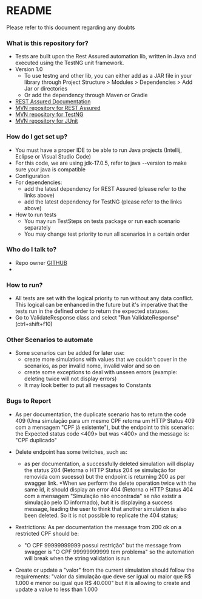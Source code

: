 # README #

Please refer to this document regarding any doubts
### What is this repository for? ###

* Tests are built upon the Rest Assured automation lib, written in Java and executed using the TestNG unit framework.
* Version 1.0
  * To use testng and other lib, you can either add as a JAR file in your library through Project Structure > Modules > Dependencies > Add Jar or directories
  * Or add the dependency through Maven or Gradle
* [REST Assured Documentation](https://github.com/rest-assured/rest-assured/wiki/GettingStarted)
* [MVN repository for REST Assured](https://mvnrepository.com/artifact/io.rest-assured)
* [MVN repository for TestNG](https://mvnrepository.com/artifact/org.testng/testng/)
* [MVN repository for JUnit](https://mvnrepository.com/artifact/junit/junit/)

### How do I get set up? ###

* You must have a proper IDE to be able to run Java projects (Intellij, Eclipse or Visual Studio Code)
* For this code, we are using jdk-17.0.5, refer to java --version to make sure your java is compatible
* Configuration
* For dependencies:
  * add the latest dependency for REST Assured (please refer to the links above)
  * add the latest dependency for TestNG (please refer to the links above)
* How to run tests
  * You may run TestSteps on tests package or run each scenario separately
  * You may change test priority to run all scenarios in a certain order

### Who do I talk to? ###

* Repo owner [GITHUB](https://github.com/daniellyluzardo)
* 
### How to run? ###
* All tests are set with the logical priority to run without any data conflict. This logical can be enhanced in the future but it's imperative that the tests run in the defined order to return the expected statuses.
* Go to ValidateResponse class and select "Run ValidateResponse"(ctrl+shift+f10)

### Other Scenarios to automate ###
* Some scenarios can be added for later use:
  * create more simulations with values that we couldn't cover in the scenarios, as per invalid nome, invalid valor and so on
  * create some exceptions to deal with unseen errors (example: deleting twice will not display errors)
  * It may look better to put all messages to Constants

### Bugs to Report ###
* As per documentation, the duplicate scenario has to return the code 409 (Uma simulação para um mesmo CPF retorna um HTTP Status 409 com a mensagem "CPF já existente"), but the endpoint to this scenario: the Expected status code <409> but was <400> and the message is: "CPF duplicado"

* Delete endpoint has some twitches, such as:
  * as per documentation, a successfully deleted simulation will display the status 204 (Retorna o HTTP Status 204 se simulação for removida com sucesso) but the endpoint is returning 200 as per swagger 
  link.
    *When we perform the delete operation twice with the same id, it should display an error 404 (Retorna o HTTP Status 404 com a mensagem "Simulação não encontrada" se não
    existir a simulação pelo ID informado), but it is displaying a success message, leading the user to think that another simulation is also been deleted. So it is not possible to replicate the 404 status;
* Restrictions: As per documentation the message from 200 ok on a restricted CPF should be:
  * "O CPF 99999999999 possui restrição" but the message from swagger is "O CPF 99999999999 tem problema" so the automation will break when the string validation is run
* Create or update a "valor" from the current simulation should follow the requirements: "valor da simulação que deve ser igual ou maior que R$ 1.000 e menor ou igual que R$ 40.000" but it is allowing to create and update a value to less than 1.000